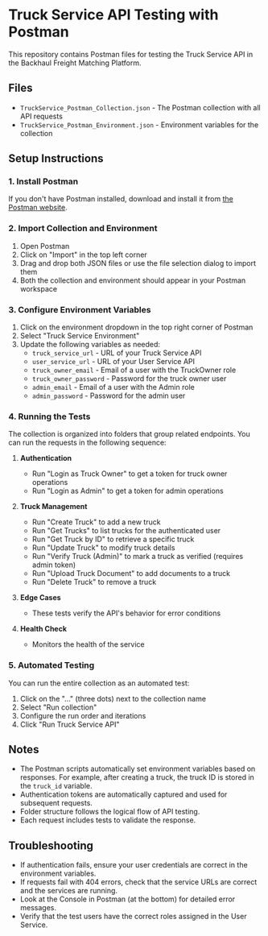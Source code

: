 # Truck Service API Testing with Postman

This repository contains Postman files for testing the Truck Service API in the Backhaul Freight Matching Platform.

## Files

- `TruckService_Postman_Collection.json` - The Postman collection with all API requests
- `TruckService_Postman_Environment.json` - Environment variables for the collection

## Setup Instructions

### 1. Install Postman

If you don't have Postman installed, download and install it from [the Postman website](https://www.postman.com/downloads/).

### 2. Import Collection and Environment

1. Open Postman
2. Click on "Import" in the top left corner
3. Drag and drop both JSON files or use the file selection dialog to import them
4. Both the collection and environment should appear in your Postman workspace

### 3. Configure Environment Variables

1. Click on the environment dropdown in the top right corner of Postman
2. Select "Truck Service Environment"
3. Update the following variables as needed:
   - `truck_service_url` - URL of your Truck Service API
   - `user_service_url` - URL of your User Service API
   - `truck_owner_email` - Email of a user with the TruckOwner role
   - `truck_owner_password` - Password for the truck owner user
   - `admin_email` - Email of a user with the Admin role
   - `admin_password` - Password for the admin user

### 4. Running the Tests

The collection is organized into folders that group related endpoints. You can run the requests in the following sequence:

1. **Authentication**
   - Run "Login as Truck Owner" to get a token for truck owner operations
   - Run "Login as Admin" to get a token for admin operations

2. **Truck Management**
   - Run "Create Truck" to add a new truck
   - Run "Get Trucks" to list trucks for the authenticated user
   - Run "Get Truck by ID" to retrieve a specific truck
   - Run "Update Truck" to modify truck details
   - Run "Verify Truck (Admin)" to mark a truck as verified (requires admin token)
   - Run "Upload Truck Document" to add documents to a truck
   - Run "Delete Truck" to remove a truck

3. **Edge Cases**
   - These tests verify the API's behavior for error conditions

4. **Health Check**
   - Monitors the health of the service

### 5. Automated Testing

You can run the entire collection as an automated test:

1. Click on the "..." (three dots) next to the collection name
2. Select "Run collection"
3. Configure the run order and iterations
4. Click "Run Truck Service API"

## Notes

- The Postman scripts automatically set environment variables based on responses. For example, after creating a truck, the truck ID is stored in the `truck_id` variable.
- Authentication tokens are automatically captured and used for subsequent requests.
- Folder structure follows the logical flow of API testing.
- Each request includes tests to validate the response.

## Troubleshooting

- If authentication fails, ensure your user credentials are correct in the environment variables.
- If requests fail with 404 errors, check that the service URLs are correct and the services are running.
- Look at the Console in Postman (at the bottom) for detailed error messages.
- Verify that the test users have the correct roles assigned in the User Service. 